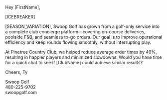 Hey [FirstName],

[ICEBREAKER]

[SEASON_VARIATION], Swoop Golf has grown from a golf-only service into a complete club concierge platform—covering on-course deliveries, poolside F&B, and seamless to-go orders. Our goal is to improve operational efficiency and keep rounds flowing smoothly, without interrupting play.

At Pinetree Country Club, we helped reduce average order times by 40%, resulting in happier players and minimized slowdowns. Would you have time for a quick chat to see if [ClubName] could achieve similar results?

Cheers,
Ty

Swoop Golf  
480-225-9702  
swoopgolf.com
